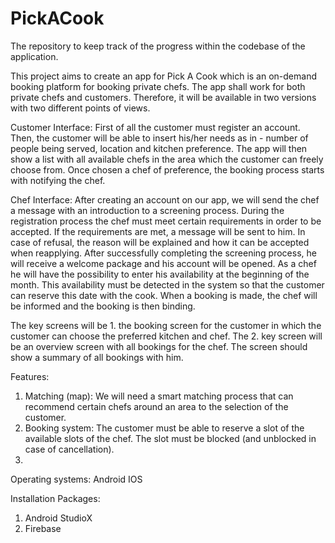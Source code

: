 # PickACook
The repository to keep track of the progress within the codebase of the application. 

This project aims to create an app for Pick A Cook which is an on-demand booking platform for booking private chefs. The app shall work for both private chefs and customers. Therefore, it will be available in two versions with two different points of views. 

Customer Interface:
First of all the customer must register an account. Then, the customer will be able to insert his/her needs as in - number of people being served, location and kitchen preference. The app will then show a list with all available chefs in the area which the customer can freely choose from. Once chosen a chef of preference, the booking process starts with notifying the chef. 

Chef Interface:
After creating an account on our app, we will send the chef a message with an introduction to a screening process. During the registration process the chef must meet certain requirements in order to be accepted. If the requirements are met, a message will be sent to him. In case of refusal, the reason will be explained and how it can be accepted when reapplying. After successfully completing the screening process, he will receive a welcome package and his account will be opened.
As a chef he will have the possibility to enter his availability at the beginning of the month. This availability must be detected in the system so that the customer can reserve this date with the cook. When a booking is made, the chef will be informed and the booking is then binding. 

The key screens will be 1. the booking screen for the customer in which the customer can choose the preferred kitchen and chef. The 2. key screen will be an overview screen with all bookings for the chef. The screen should show a summary of all bookings with him.

Features:
1. Matching (map): We will need a smart matching process that can recommend certain chefs around an area to the selection of the customer.
2. Booking system: The customer must be able to reserve a slot of the available slots of the chef. The slot must be blocked (and unblocked in case of cancellation). 
3. 


Operating systems:
Android
IOS

Installation Packages:
1. Android StudioX
2. Firebase 
